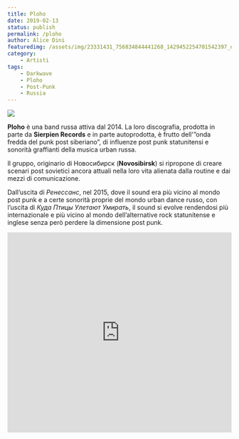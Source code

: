 ```yaml
---
title: Ploho
date: 2019-02-13
status: publish
permalink: /ploho
author: Alice Dini
featuredimg: /assets/img/23331431_756834844441268_1429452254701542397_o-e1550066909480.jpg
category:
    - Artisti
tags:
    - Darkwave
    - Ploho
    - Post-Punk
    - Russia
---
```

![](/assets/img/23331431_756834844441268_1429452254701542397_o-e1550066909480.jpg)

**Ploho** è una band russa attiva dal 2014. La loro discografia, prodotta in parte da **Sierpien Records** e in parte autoprodotta, è frutto dell'”onda fredda del punk post siberiano”, di influenze post punk statunitensi e sonorità graffianti della musica urban russa.

Il gruppo, originario di Новосибирск (**Novosibirsk**) si ripropone di creare scenari post sovietici ancora attuali nella loro vita alienata dalla routine e dai mezzi di comunicazione.

Dall’uscita di *Ренессанс*, nel 2015, dove il sound era più vicino al mondo post punk e a certe sonorità proprie del mondo urban dance russo, con l’uscita di *Куда Птицы Улетают Умирать*, il sound si evolve rendendosi più internazionale e più vicino al mondo dell’alternative rock statunitense e inglese senza però perdere la dimensione post punk.

<iframe frameborder="no" height="450" scrolling="no" src="http://w.soundcloud.com/player/?url=http%3A//api.soundcloud.com/playlists/706843236&color=%23000000&auto_play=false&hide_related=false&show_comments=true&show_user=true&show_reposts=false&show_teaser=true&visual=true" width="100%"></iframe>
